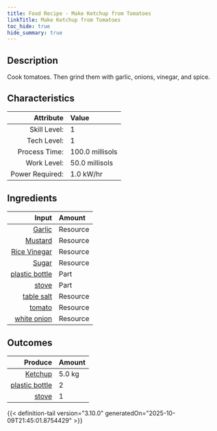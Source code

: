 ```yaml
---
title: Food Recipe - Make Ketchup from Tomatoes
linkTitle: Make Ketchup from Tomatoes
toc_hide: true
hide_summary: true
---
```

<!-- This is generated by the MarsSim HelpGenertor, do not edit. -->

## Description
Cook tomatoes. Then grind them with garlic, onions, vinegar, and spice.

## Characteristics

| Attribute      | Value |
|--------:|:------|
|Skill Level:|1|
|Tech Level:|1|
|Process Time:|100.0 millisols|
|Work Level:|50.0 millisols|
|Power Required:|1.0 kW/hr|

## Ingredients

| Input      | Amount |
|--------:|:------|
|[Garlic](/docs/definitions/resource/garlic)|Resource|0.022 kg|
|[Mustard](/docs/definitions/resource/mustard)|Resource|0.0092 kg|
|[Rice Vinegar](/docs/definitions/resource/rice-vinegar)|Resource|0.443 kg|
|[Sugar](/docs/definitions/resource/sugar)|Resource|0.367 kg|
|[plastic bottle](/docs/definitions/part/plastic-bottle)|Part|2|
|[stove](/docs/definitions/part/stove)|Part|1|
|[table salt](/docs/definitions/resource/table-salt)|Resource|0.0105 kg|
|[tomato](/docs/definitions/resource/tomato)|Resource|5.0 kg|
|[white onion](/docs/definitions/resource/white-onion)|Resource|0.267 kg|

## Outcomes


| Produce      | Amount |
|--------:|:------|
|[Ketchup](/docs/definitions/resource/ketchup)|5.0 kg|
|[plastic bottle](/docs/definitions/part/plastic-bottle)|2|
|[stove](/docs/definitions/part/stove)|1|



{{< definition-tail version="3.10.0" generatedOn="2025-10-09T21:45:01.8754429" >}}



